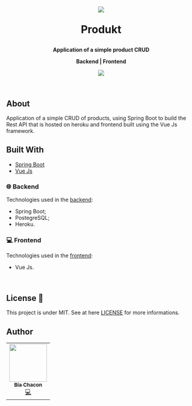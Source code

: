 <h1 align="center">
    <img src="https://user-images.githubusercontent.com/42190754/80316385-df27d400-87d3-11ea-9cc3-669b3360d9b4.png" />
    <p align="center">
    <strong align="center">Produkt</strong>
    </p>
</h1>

<p align="center">
  <strong align="center">Application of a simple product CRUD</strong>
</p>
<p align="center">
  <strong align="center">Backend  |  Frontend</strong>
</p>

<p align="center">
  <img src="https://user-images.githubusercontent.com/42190754/80316962-4430f900-87d7-11ea-9a7b-bd6b5eb9213f.gif" float="center"/>
</p>
<br>

## About 
Application of a simple CRUD of products, using Spring Boot to build the Rest API that is hosted on heroku and frontend built using the Vue Js framework.

## Built With
- [Spring Boot](https://spring.io/)
- [Vue Js](https://vuejs.org/)

### 🌐 Backend
Technologies used in the [backend](https://github.com/BiaChacon/produkte/tree/master/backend):
- Spring Boot;
- PostegreSQL;
- Heroku.

### 💻 Frontend
Technologies used in the [frontend](https://github.com/BiaChacon/produkte/tree/master/frontend):
- Vue Js.

<br/>

## License 📝 
This project is under MIT. See at here [LICENSE](https://github.com/BiaChacon/produkte/blob/master/LICENSE) for more informations.

## Author 
<table>
  <tr>
    <td align="center"><a href="https://github.com/biachacon"><img src="https://avatars1.githubusercontent.com/u/42190754?s=460&u=a5cbe42a4868b2bac9615226044b9cec15cee418&v=4" width="100px;" alt=""/><br /><sub><b>Bia Chacon</b></sub></a><br /><a href="https://github.com/BiaChacon/produkte" title="Code">💻</a></td>
  <tr>
</table>
